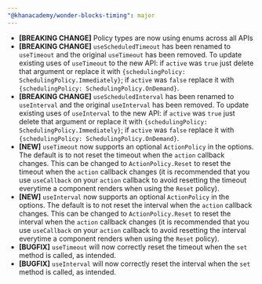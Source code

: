 ```yaml
---
"@khanacademy/wonder-blocks-timing": major
---
```


- **[BREAKING CHANGE]** Policy types are now using enums across all APIs
- **[BREAKING CHANGE]** `useScheduledTimeout` has been renamed to `useTimeout` and the original `useTimeout` has been removed. To update existing uses of `useTimeout` to the new API: if `active` was `true` just delete that argument or replace it with `{schedulingPolicy: SchedulingPolicy.Immediately}`; if `active` was `false` replace it with `{schedulingPolicy: SchedulingPolicy.OnDemand}`.
- **[BREAKING CHANGE]** `useScheduledInterval` has been renamed to `useInterval` and the original `useInterval` has been removed. To update existing uses of `useInterval` to the new API: if `active` was `true` just delete that argument or replace it with `{schedulingPolicy: SchedulingPolicy.Immediately}`; if `active` was `false` replace it with `{schedulingPolicy: SchedulingPolicy.OnDemand}`.
- **[NEW]** `useTimeout` now supports an optional `ActionPolicy` in the options. The default is to not reset the timeout when the `action` callback changes. This can be changed to `ActionPolicy.Reset` to reset the timeout when the `action` callback changes (it is recommended that you use `useCallback` on your `action` callback to avoid resetting the timeout everytime a component renders when using the `Reset` policy).
- **[NEW]** `useInterval` now supports an optional `ActionPolicy` in the options. The default is to not reset the interval when the `action` callback changes. This can be changed to `ActionPolicy.Reset` to reset the interval when the `action` callback changes (it is recommended that you use `useCallback` on your `action` callback to avoid resetting the interval everytime a component renders when using the `Reset` policy).
- **[BUGFIX]** `useTimeout` will now correctly reset the timeout when the `set` method is called, as intended.
- **[BUGFIX]** `useInterval` will now correctly reset the interval when the `set` method is called, as intended.
